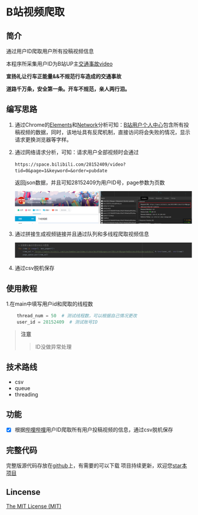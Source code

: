 # B站视频爬取

## 简介
通过用户ID爬取用户所有投稿视频信息

本程序所采集用户ID为B站UP主[交通事故video](https://space.bilibili.com/28152409/video) 

**宣扬礼让行车正能量&&不规范行车造成的交通事故**

**道路千万条，安全第一条。开车不规范，亲人两行泪。**


## 编写思路
1. 通过Chrome的[Elements](https://developers.google.com/web/tools/chrome-devtools/css/)和[Network](https://developers.google.com/web/tools/chrome-devtools/network/)分析可知：[B站用户个人中心](https://space.bilibili.com/28152409/video)包含所有投稿视频的数据，同时，该地址具有反爬机制，直接访问将会失败的情况，显示请求更换浏览器等字样。

2. 通过网络请求分析，可知：请求用户全部视频时会通过

    ```https://space.bilibili.com/28152409/video?tid=0&page=1&keyword=&order=pubdate```

   返回json数据，并且可知28152409为用户ID号，page参数为页数

   ![](./images/request_url.bmp)

   

3. 通过拼接生成视频链接并且通过队列和多线程爬取视频信息

   ![](./images/page_queue.bmp)

4. 通过csv脱机保存

   
## 使用教程
1.在main中填写用户id和爬取的线程数

```python
    thread_num = 50  # 测试线程数，可以根据自己情况更改
    user_id = 28152409  # 测试账号ID
```

>**注意**
>
>>ID没做异常处理



## 技术路线

* csv
* queue
* threading



## 功能

* [x] 根据[哔哩哔哩](https://www.bilibili.com/)用户ID爬取所有用户投稿视频的信息，通过csv脱机保存




## 完整代码
完整版源代码存放在[github](https://github.com/Bqrookie/project)上，有需要的可以下载
项目持续更新，欢迎您[star本项目](https://github.com/Bqrookie/project)

## Lincense
 [The MIT License (MIT)](http://opensource.org/licenses/MIT)

